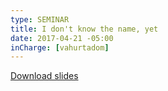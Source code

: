 ```yaml
---
type: SEMINAR
title: I don't know the name, yet
date: 2017-04-21 -05:00
inCharge: [vahurtadom]
---
```


[Download slides](seminar6.pdf)